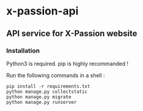 # x-passion-api

## API service for X-Passion website

### Installation

Python3 is required. pip is highly recommanded !

Run the following commands in a shell :
```
pip install -r requirements.txt
python manage.py collectstatic
python manage.py migrate
python manage.py runserver
```